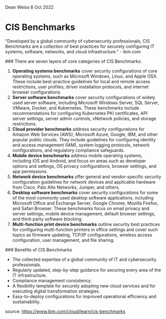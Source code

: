 Dean Weiss
6 Oct 2022

# CIS Benchmarks

<p>"Developed by a global community of cybersecurity professionals, CIS Benchmarks are a collection of best practices for securely configuring IT systems, software, networks, and cloud infrastructure." - ibm.com </p>

<p>
### There are seven layers of core categories of CIS Benchmarks:
<ol>
  <li> <strong>Operating systems benchmarks</strong> cover security configurations of core operating systems, such as Microsoft Windows, Linux, and Apple OSX. These include best-practice guidelines for local and remote access restrictions, user profiles, driver installation protocols, and internet browser configurations. </li>
<li> <strong>Server software benchmarks</strong> cover security configurations of widely used server software, including Microsoft Windows Server, SQL Server, VMware, Docker, and Kubernetes. These benchmarks include recommendations for configuring Kubernetes PKI certificates, API server settings, server admin controls, vNetwork policies, and storage restrictions. </li>
<li> <strong>Cloud provider benchmarks</strong> address security configurations for Amazon Web Services (AWS), Microsoft Azure, Google, IBM, and other popular public clouds. They include guidelines for configuring identity and access management (IAM), system logging protocols, network configurations, and regulatory compliance safeguards.
<li> <strong>Mobile device benchmarks</strong> address mobile operating systems, including iOS and Android, and focus on areas such as developer options and settings, OS privacy configurations, browser settings, and app permissions. </li>
<li> <strong>Network device benchmarks</strong> offer general and vendor-specific security configuration guidelines for network devices and applicable hardware from Cisco, Palo Alto Networks, Juniper, and others. </li>
<li> <strong>Desktop software benchmarks</strong> cover security configurations for some of the most commonly used desktop software applications, including Microsoft Office and Exchange Server, Google Chrome, Mozilla Firefox, and Safari Browser. These benchmarks focus on email privacy and server settings, mobile device management, default browser settings, and third-party software blocking. </li>
  <li> <strong>Multi-function print device benchmarks</strong> outline security best practices for configuring multi-function printers in office settings and cover such topics as firmware updating, TCP/IP configurations, wireless access configuration, user management, and file sharing. </li> 
</ol>
</p>
<p>
### Benefits of CIS Benchmarks
  <ul>
    <li> The collected expertise of a global community of IT and cybersecurity professionals. </li> 
    <li> Regularly updated, step-by-step guidance for securing every area of the IT infrastructure. </li> 
    <li> Compliance management consistency. </li> 
    <li> A flexibility template for securely adopting new cloud services and for executing digital transformation strategies. </li> 
    <li> Easy-to-deploy configurations for improved operational efficiency and sustainability. </li> 
  </ul>
</P>


source: https://www.ibm.com/cloud/learn/cis-benchmarks
